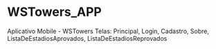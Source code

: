 # WSTowers_APP
Aplicativo Mobile - WSTowers
Telas: Principal, Login, Cadastro, Sobre, ListaDeEstadiosAprovados, ListaDeEstadiosReprovados
